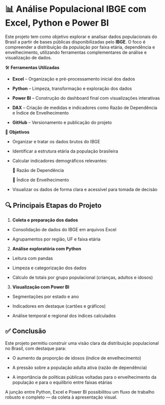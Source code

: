 # 📊 **Análise Populacional IBGE com Excel, Python e Power BI**
Este projeto tem como objetivo explorar e analisar dados populacionais do Brasil a partir de bases públicas disponibilizadas pelo **IBGE**. O foco é compreender a distribuição da população por faixa etária, dependência e envelhecimento, utilizando ferramentas complementares de análise e visualização de dados.

🛠️ **Ferramentas Utilizadas**

* **Excel** – Organização e pré-processamento inicial dos dados

* **Python** – Limpeza, transformação e exploração dos dados

* **Power BI** – Construção do dashboard final com visualizações interativas

* **DAX** – Criação de medidas e indicadores como Razão de Dependência e Índice de Envelhecimento

* **GitHub** – Versionamento e publicação do projeto


🎯 **Objetivos**

* Organizar e tratar os dados brutos do IBGE

* Identificar a estrutura etária da população brasileira

* Calcular indicadores demográficos relevantes:

  📌 Razão de Dependência

  📌 Índice de Envelhecimento

* Visualizar os dados de forma clara e acessível para tomada de decisão

## 🔍 **Principais Etapas do Projeto** 

1. **Coleta e preparação dos dados**

* Consolidação de dados do IBGE em arquivos Excel

* Agrupamentos por região, UF e faixa etária


2. **Análise exploratória com Python**
* Leitura com pandas

* Limpeza e categorização dos dados

* Cálculo de totais por grupo populacional (crianças, adultos e idosos)

3. **Visualização com Power BI**

* Segmentações por estado e ano

* Indicadores em destaque (cartões e gráficos)

* Análise temporal e regional dos índices calculados

## ✅ **Conclusão**
Este projeto permitiu construir uma visão clara da distribuição populacional no Brasil, com destaque para:

* O aumento da proporção de idosos  (índice de envelhecimento)

* A pressão sobre a população adulta ativa (razão de dependência)

* A importância de políticas públicas voltadas para o envelhecimento da população e para o equilíbrio entre faixas etárias

A junção entre Python, Excel e Power BI possibilitou um fluxo de trabalho robusto e completo — da coleta à apresentação visual.
